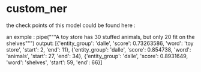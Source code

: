 # custom_ner
the check points of  this model could be found here :


an exmple :
pipe("""A toy store has 30 stuffed animals, but only 20 fit on the shelves""")
output:
[{'entity_group': 'dalle',
  'score': 0.73263586,
  'word': 'toy store',
  'start': 2,
  'end': 11},
 {'entity_group': 'dalle',
  'score': 0.854738,
  'word': 'animals',
  'start': 27,
  'end': 34},
 {'entity_group': 'dalle',
  'score': 0.8931649,
  'word': 'shelves',
  'start': 59,
  'end': 66}]

